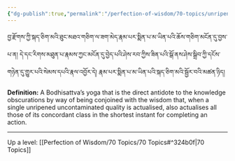 ```yaml
---
{"dg-publish":true,"permalink":"/perfection-of-wisdom/70-topics/unripened-instantaneous-application/"}
---
```


བྱ་རྫོགས་ཀྱི་སྐད་ཅིག་མའི་ཐུང་མཐའ་གཅིག་ལ་ཟག་མེད་རྣམ་པར་སྨིན་པ་མ་ཡིན་པའི་ཆོས་གཅིག་མངོན་དུ་བྱས་པ་ན། 
དེ་དང་རིགས་མཐུན་པ་རྣམས་ཀྱང་མངོན་དུ་བྱེད་པའི་ཤེས་རབ་ཀྱིས་ཟིན་པའི་སྒོ་ནས་ཤེས་སྒྲིབ་ཀྱི་དངོས་གཉེན་དུ་གྱུར་པའི་སེམས་དཔའི་རྣལ་འབྱོར་དེ། 
རྣམ་པར་སྨིན་པ་མ་ཡིན་པའི་སྐད་ཅིག་མའི་སྦྱོར་བའི་མཚན་ཉིད།

**Definition:** A Bodhisattva’s yoga that is the direct antidote to the knowledge obscurations by way of being conjoined with the wisdom that, when a single unripened uncontaminated quality is actualised, also actualises all those of its concordant class in the shortest instant for completing an action.

---
Up a level: [[Perfection of Wisdom/70 Topics/70 Topics#^324b0f\|70 Topics]]